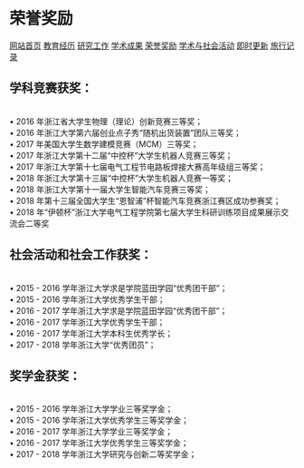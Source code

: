 # 荣誉奖励
<a href="/index.html">网站首页</a>
<a href="/jiaoyu.html">教育经历</a>
<a href="/yanjiugongzuo.html">研究工作</a>
<a href="/xueshuchengguo.html">学术成果</a>
<a href="/rongyujiangli.html">荣誉奖励</a>
<a href="/xueshuhuodong.html">学术与社会活动</a>
<a href="/jishigengxin.html">即时更新</a>
<a href="/qita.html">旅行记录</a>

## 学科竞赛获奖：
<br/>• 2016 年浙江省大学生物理（理论）创新竞赛三等奖；
<br/>• 2016 年浙江大学第六届创业点子秀“随机出货装置”团队三等奖；
<br/>• 2017 年美国大学生数学建模竞赛（MCM）三等奖；
<br/>• 2017 年浙江大学第十二届“中控杯”大学生机器人竞赛三等奖；
<br/>• 2017 年浙江大学第十七届电气工程节电路板焊接大赛高年级组三等奖；
<br/>• 2018 年浙江大学第十三届“中控杯”大学生机器人竞赛一等奖；
<br/>• 2018 年浙江大学第十一届大学生智能汽车竞赛三等奖；
<br/>• 2018 年第十三届全国大学生“恩智浦”杯智能汽车竞赛浙江赛区成功参赛奖；
<br/>• 2018 年“伊顿杯”浙江大学电气工程学院第七届大学生科研训练项目成果展示交流会二等奖

## 社会活动和社会工作获奖：
<br/>• 2015 - 2016 学年浙江大学求是学院蓝田学园“优秀团干部”；
<br/>• 2015 - 2016 学年浙江大学优秀学生干部；
<br/>• 2016 - 2017 学年浙江大学求是学院蓝田学园“优秀团干部”；
<br/>• 2016 - 2017 学年浙江大学优秀学生干部；
<br/>• 2016 - 2017 学年浙江大学本科生优秀学长；
<br/>• 2017 - 2018 学年浙江大学“优秀团员”；

## 奖学金获奖：
<br/>• 2015 - 2016 学年浙江大学学业三等奖学金；
<br/>• 2015 - 2016 学年浙江大学优秀学生三等奖学金；
<br/>• 2016 - 2017 学年浙江大学学业三等奖学金；
<br/>• 2016 - 2017 学年浙江大学优秀学生三等奖学金；
<br/>• 2017 - 2018 学年浙江大学研究与创新二等奖学金；
